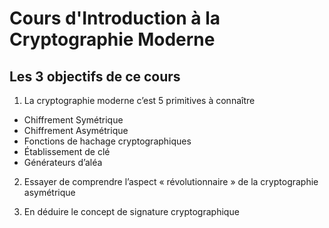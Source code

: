 # Cours d'Introduction à la Cryptographie Moderne

## Les 3 objectifs de ce cours

1. La cryptographie moderne c’est 5 primitives à connaître
* Chiffrement Symétrique
* Chiffrement Asymétrique
* Fonctions de hachage cryptographiques
* Établissement de clé
* Générateurs d’aléa

2. Essayer de comprendre l’aspect « révolutionnaire » de la cryptographie asymétrique

3. En déduire le concept de signature cryptographique

